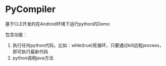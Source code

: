 # PyCompiler
基于CLE开发的在Android环境下运行python的Demo

包含功能：

1. 执行任何python代码，比如：whle(true)死循环，只要通过kill远程process，即可执行最新代码
2. python调用java方法
